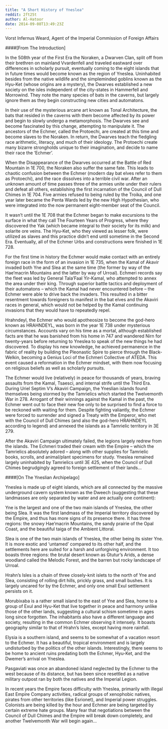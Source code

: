 ```yaml
---
title: "A Short History of Yneslea"
reddit: 2ft25t
author: Al-Hatoor
date: 2014-09-08T13:49:23Z
---
```


Vorst Infernus Weard, Agent of the Imperial Commission of Foreign Affairs

####[From The Introduction]

In the 508th year of the First Era the Noraken, a Dwarven Clan, split off from their brethren on mainland Vvardenfell and traveled eastward over differences in scholarly pursuit, eventually coming to the eight islands that in future times would become known as the region of Yneslea. Uninhabited besides from the native wildlife and the simpleminded goblins known as the Hyu-Ket (whose origins are a mystery), the Dwarves established a new society on the isles independent of the city-states in Hammerfell and Morrowind. They note the many species of bats in the caverns, but largely ignore them as they begin constructing new cities and automatons.

In their use of the mysterious arcane art known as Tonal Architecture, the bats that resided in the caverns with them become affected by its power and begin to slowly undergo a metamorphosis. The Dwarves see and become fascinated by this change, attempting to manipulate it. The ancestors of the Echmer, called the Protoechi, are created at this time and become slaves to the Noraken. In return, the Dwarves teach the fledgling race arithmetic, literacy, and much of their ideology. The Protoechi create many bizarre strongholds unique to their imagination, and decide to name their race the ‘Echmer’.

When the Disappearance of the Dwarves occurred at the Battle of Red Mountain in 1E 700, the Noraken also suffer the same fate. This leads to chaotic confusion between the Echmer (modern day bat elves refer to them as Protoechi), and the race dissolves into a terrible civil war. After an unknown amount of time passes three of the armies unite under their rulers and defeat all others, establishing the first incarnation of the Council of Dull Chimes in 1E 704. Five armies refused to being ruled by the Troika, and one year later became the Penta Wards led by the new High Hypothesian, who were integrated into the now permanent eight-member seat of the Council.

It wasn’t until the 1E 708 that the Echmer began to make excursions to the surface in what they call The Fourteen Years of Progress, where they discovered the Yak (which became integral to their society for its milk) and solarite ore veins. The Hyu-Ket, who they viewed as lesser folk, were utilized as slaves and this practice didn’t end until sometime in the Second Era. Eventually, all of the Echmer Urbs and constructions were finished in 1E 728.

For the first time in history the Echmer would make contact with an entirely foreign race in the form of an invasion in 1E 735, when the Kamal of Akavir invaded both Yne and Slea at the same time (the former by way of the Hae’macrin Mountains and the latter by way of Urroal). Echmeri records say the fleet was led by General Tala’Faal Yir-Kamal, who attempted to annex the area under their king. Through superior battle tactics and deployment of their automatons – which the Kamal had never encountered before – the Echmer were able to drive back the invaders. This resulted in a bitter resentment towards foreigners to manifest in the bat elves and the Akaviri races in general, which would not be helped by the Kamal continuing invasions that they would have to repeatedly repel.

Hrahndeyl, the Echmer who would apotheosize to become the god-hero known as HRAHNDEYL, was born in the year 1E 738 under mysterious circumstances. Accounts vary on his time as a mortal, although established facts are that he was banished from his home in 747 and wandered Nirn for twenty-years before returning to Yneslea to speak of the new things he had discovered. To display his new knowledge, he achieved permanence in the fabric of reality by building the Pleonastic Spire to pierce through the Black-Welkin, becoming a Genius Loci of the Echmeri Collective of ATEDA. This event caused a reformation in the Echmer mindset, with them now focusing on religious beliefs as well as scholarly pursuits.

The Echmer would live (relatively) in peace for thousands of years, braving assaults from the Kamal, Tsaesci, and internal strife until the Third Era. During Uriel Septim V’s Akaviri Campaign, the Yneslian islands found themselves being stormed by the Tamrielics which started the Twelvemonth War in 278. Arrogant of their winnings against the Kamal in the past, the Echmer went out to face their new foe only to be surprised to find a force to be reckoned with waiting for them. Despite fighting valiantly, the Echmer were forced to surrender and signed a Treaty with the Emperor, who met with the Council of Dull Chimes (and also the god-hero HRAHNDEYL according to legend) and annexed the islands as a Tamrielic territory in 3E 279.

After the Akaviri Campaign ultimately failed, the legions largely redrew from the islands. The Echmeri traded their cream with the Empire – which the Tamrielics absolutely adored – along with other supplies for Tamrielic books, scrolls, and animal/plant specimens for study. Yneslea remained largely uninhabited by Tamrielics until 3E 425, when the Council of Dull Chimes begrudgingly agreed to foreign settlement of their lands…

####[On The Yneslian Archipelago]

Yneslea is made up of eight islands, which are all connected by the massive underground cavern system known as the Dweech (suggesting that these landmasses are only separated by water and are actually one continent):

Yne is the largest and one of the two main islands of Yneslea, the other being Slea. It was the first landmass of the Imperial territory discovered by the Empire, and thus has more signs of its presence there. It has three regions: the snowy Hae’macrin Mountains, the sandy prairie of the Opal Coast, and the beautiful taiga of the Ambient Littoral.

Slea is one of the two main islands of Yneslea, the other being its sister Yne. It is more exotic and ‘untamed’ compared to its other half, and the settlements here are suited for a harsh and unforgiving environment. It too boasts three regions: the brutal desert known as Gtutur’s Arids, a dense woodland called the Melodic Forest, and the barren but rocky landscape of Urroal.

Hrahn’s Isles is a chain of three closely-knit islets to the north of Yne and Slea, consisting of rolling dirt hills, prickly grass, and small bushes. It is largely uncared for by the Echmer, and only one small Exul settlement persists on it.

Morubixaba is a rather small island to the east of Yne and Slea, home to a group of Exul and Hyu-Ket that live together in peace and harmony unlike those of the other lands, suggesting a cultural schism sometime in ages long since forgotten. The inhabitants also have a different language and society, resulting in the common Echmer observing it intensely. It boasts geography similar to that of Hrahn’s Isles, except having more rainfall.

Elysia is a southern island, and seems to be somewhat of a vacation resort to the Echmer. It has a beautiful, tropical environment and is largely undisturbed by the politics of the other islands. Interestingly, there seems to be home to ancient ruins predating both the Echmer, Hyu-Ket, and the Dwemer’s arrival on Yneslea.

Pasgaviati was once an abandoned island neglected by the Echmer to the west because of its distance, but has been since resettled as a native military outpost ran by both the natives and the Imperial Legion.

In recent years the Empire faces difficulty with Yneslea, primarily with illegal East Empire Company activities, radical groups of xenophobic natives, pirates from other territories (like Esrionet), and Imperial power struggles. Colonists are being killed by the hour and Echmer are being targeted by certain extreme hate groups. Many fear that negotiations between the Council of Dull Chimes and the Empire will break down completely, and another Twelvemonth War will begin again…

